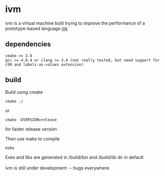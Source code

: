 # ivm
ivm is a virtual machine built trying to improve the performance of a prototype-based language [ink](https://github.com/rod-lin/ink "ink")

## dependencies
    cmake >= 2.8
    gcc >= 4.8.4 or clang >= 3.4 (not really tested, but need support for c99 and labels-as-values extension)

## build
Build using cmake

    cmake ./
    
or

    cmake -DVERSION=release
    
for faster release version

Then use make to compile

    make

Exes and libs are generated in /build/bin and /build/lib dir in default
<br><br>
ivm is still under development -- bugs everywhere.
